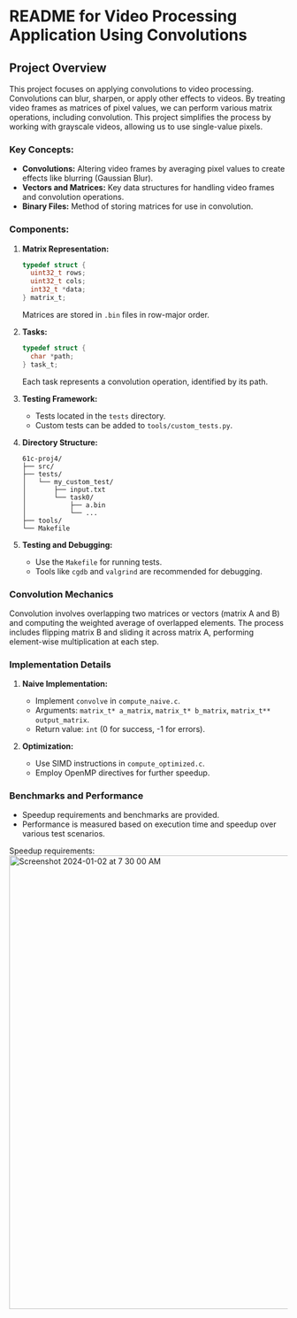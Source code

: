 # README for Video Processing Application Using Convolutions

## Project Overview

This project focuses on applying convolutions to video processing. Convolutions can blur, sharpen, or apply other effects to videos. By treating video frames as matrices of pixel values, we can perform various matrix operations, including convolution. This project simplifies the process by working with grayscale videos, allowing us to use single-value pixels.

### Key Concepts:

- **Convolutions:** Altering video frames by averaging pixel values to create effects like blurring (Gaussian Blur).
- **Vectors and Matrices:** Key data structures for handling video frames and convolution operations.
- **Binary Files:** Method of storing matrices for use in convolution.

### Components:

1. **Matrix Representation:**
   ```c
   typedef struct {
     uint32_t rows;
     uint32_t cols;
     int32_t *data;
   } matrix_t;
   ```
   Matrices are stored in `.bin` files in row-major order.

2. **Tasks:**
   ```c
   typedef struct {
     char *path;
   } task_t;
   ```
   Each task represents a convolution operation, identified by its path.

3. **Testing Framework:**
   - Tests located in the `tests` directory.
   - Custom tests can be added to `tools/custom_tests.py`.

4. **Directory Structure:**
   ```
   61c-proj4/
   ├── src/
   ├── tests/
   │   └── my_custom_test/
   │       ├── input.txt
   │       └── task0/
   │           ├── a.bin
   │           └── ...
   ├── tools/
   └── Makefile
   ```

5. **Testing and Debugging:**
   - Use the `Makefile` for running tests.
   - Tools like `cgdb` and `valgrind` are recommended for debugging.

### Convolution Mechanics

Convolution involves overlapping two matrices or vectors (matrix A and B) and computing the weighted average of overlapped elements. The process includes flipping matrix B and sliding it across matrix A, performing element-wise multiplication at each step.

### Implementation Details

1. **Naive Implementation:**
   - Implement `convolve` in `compute_naive.c`.
   - Arguments: `matrix_t* a_matrix`, `matrix_t* b_matrix`, `matrix_t** output_matrix`.
   - Return value: `int` (0 for success, -1 for errors).

2. **Optimization:**
   - Use SIMD instructions in `compute_optimized.c`.
   - Employ OpenMP directives for further speedup.

### Benchmarks and Performance

- Speedup requirements and benchmarks are provided.
- Performance is measured based on execution time and speedup over various test scenarios.

Speedup requirements:
<img width="820" alt="Screenshot 2024-01-02 at 7 30 00 AM" src="https://github.com/JavaJugglers/Advanced-Digital-Signal-Processing/assets/80533395/07acc0ca-4940-4727-81f5-fbf589244265">

